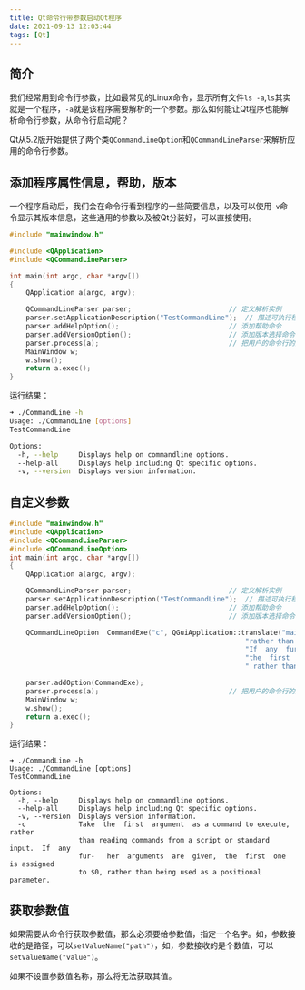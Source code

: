 ```yaml
---
title: Qt命令行带参数启动Qt程序
date: 2021-09-13 12:03:44
tags: [Qt]
---
```


## 简介
我们经常用到命令行参数，比如最常见的Linux命令，显示所有文件`ls -a`,`ls`其实就是一个程序，`-a`就是该程序需要解析的一个参数。那么如何能让Qt程序也能解析命令行参数，从命令行启动呢？

Qt从5.2版开始提供了两个类`QCommandLineOption`和`QCommandLineParser`来解析应用的命令行参数。

## 添加程序属性信息，帮助，版本
一个程序启动后，我们会在命令行看到程序的一些简要信息，以及可以使用`-v`命令显示其版本信息，这些通用的参数以及被Qt分装好，可以直接使用。

```cpp
#include "mainwindow.h"

#include <QApplication>
#include <QCommandLineParser>

int main(int argc, char *argv[])
{
    QApplication a(argc, argv);

    QCommandLineParser parser;                        // 定义解析实例
    parser.setApplicationDescription("TestCommandLine");  // 描述可执行程序的属性
    parser.addHelpOption();                           // 添加帮助命令
    parser.addVersionOption();                        // 添加版本选择命令
    parser.process(a);                                // 把用户的命令行的放入解析实例
    MainWindow w;
    w.show();
    return a.exec();
}
```
运行结果：
```sh
➜ ./CommandLine -h
Usage: ./CommandLine [options]
TestCommandLine

Options:
  -h, --help     Displays help on commandline options.
  --help-all     Displays help including Qt specific options.
  -v, --version  Displays version information.
```

## 自定义参数
```cpp
#include "mainwindow.h"
#include <QApplication>
#include <QCommandLineParser>
#include <QCommandLineOption>
int main(int argc, char *argv[])
{
    QApplication a(argc, argv);

    QCommandLineParser parser;                        // 定义解析实例
    parser.setApplicationDescription("TestCommandLine");  // 描述可执行程序的属性
    parser.addHelpOption();                           // 添加帮助命令
    parser.addVersionOption();                        // 添加版本选择命令

    QCommandLineOption  CommandExe("c", QGuiApplication::translate("main","Take  the  first  argument  as a command to execute, "
                                                          "rather than reading commands from a script or standard input.  "
                                                          "If  any  fur‐\ther  arguments  are  given,  "
                                                          "the  first  one is assigned to $0,"
                                                          " rather than being used as a positional parameter."));

    parser.addOption(CommandExe);
    parser.process(a);                                // 把用户的命令行的放入解析实例
    MainWindow w;
    w.show();
    return a.exec();
}
```

运行结果：
```
➜ ./CommandLine -h
Usage: ./CommandLine [options]
TestCommandLine

Options:
  -h, --help     Displays help on commandline options.
  --help-all     Displays help including Qt specific options.
  -v, --version  Displays version information.
  -c             Take  the  first  argument  as a command to execute, rather
                 than reading commands from a script or standard input.  If  any
                 fur‐	her  arguments  are  given,  the  first  one is assigned
                 to $0, rather than being used as a positional parameter.
```

## 获取参数值

如果需要从命令行获取参数值，那么必须要给参数值，指定一个名字。如，参数接收的是路径，可以`setValueName("path")`，如，参数接收的是个数值，可以`setValueName("value")`。

如果不设置参数值名称，那么将无法获取其值。